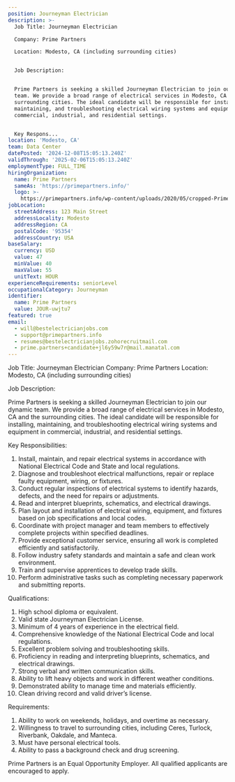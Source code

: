 ```yaml
---
position: Journeyman Electrician
description: >-
  Job Title: Journeyman Electrician

  Company: Prime Partners

  Location: Modesto, CA (including surrounding cities)


  Job Description:


  Prime Partners is seeking a skilled Journeyman Electrician to join our dynamic
  team. We provide a broad range of electrical services in Modesto, CA and the
  surrounding cities. The ideal candidate will be responsible for installing,
  maintaining, and troubleshooting electrical wiring systems and equipment in
  commercial, industrial, and residential settings.


  Key Respons...
location: 'Modesto, CA'
team: Data Center
datePosted: '2024-12-08T15:05:13.240Z'
validThrough: '2025-02-06T15:05:13.240Z'
employmentType: FULL_TIME
hiringOrganization:
  name: Prime Partners
  sameAs: 'https://primepartners.info/'
  logo: >-
    https://primepartners.info/wp-content/uploads/2020/05/cropped-Prime-Partners-Logo-NO-BG-1-1.png
jobLocation:
  streetAddress: 123 Main Street
  addressLocality: Modesto
  addressRegion: CA
  postalCode: '95354'
  addressCountry: USA
baseSalary:
  currency: USD
  value: 47
  minValue: 40
  maxValue: 55
  unitText: HOUR
experienceRequirements: seniorLevel
occupationalCategory: Journeyman
identifier:
  name: Prime Partners
  value: JOUR-uwjtu7
featured: true
email:
  - will@bestelectricianjobs.com
  - support@primepartners.info
  - resumes@bestelectricianjobs.zohorecruitmail.com
  - prime.partners+candidate+jl6y59w7r@mail.manatal.com
---
```




Job Title: Journeyman Electrician
Company: Prime Partners
Location: Modesto, CA (including surrounding cities)

Job Description:

Prime Partners is seeking a skilled Journeyman Electrician to join our dynamic team. We provide a broad range of electrical services in Modesto, CA and the surrounding cities. The ideal candidate will be responsible for installing, maintaining, and troubleshooting electrical wiring systems and equipment in commercial, industrial, and residential settings.

Key Responsibilities:

1. Install, maintain, and repair electrical systems in accordance with National Electrical Code and State and local regulations.
2. Diagnose and troubleshoot electrical malfunctions, repair or replace faulty equipment, wiring, or fixtures.
3. Conduct regular inspections of electrical systems to identify hazards, defects, and the need for repairs or adjustments.
4. Read and interpret blueprints, schematics, and electrical drawings.
5. Plan layout and installation of electrical wiring, equipment, and fixtures based on job specifications and local codes.
6. Coordinate with project manager and team members to effectively complete projects within specified deadlines.
7. Provide exceptional customer service, ensuring all work is completed efficiently and satisfactorily.
8. Follow industry safety standards and maintain a safe and clean work environment.
9. Train and supervise apprentices to develop trade skills.
10. Perform administrative tasks such as completing necessary paperwork and submitting reports.

Qualifications:

1. High school diploma or equivalent.
2. Valid state Journeyman Electrician License.
3. Minimum of 4 years of experience in the electrical field.
4. Comprehensive knowledge of the National Electrical Code and local regulations.
5. Excellent problem solving and troubleshooting skills.
6. Proficiency in reading and interpreting blueprints, schematics, and electrical drawings.
7. Strong verbal and written communication skills.
8. Ability to lift heavy objects and work in different weather conditions.
9. Demonstrated ability to manage time and materials efficiently.
10. Clean driving record and valid driver’s license.

Requirements:

1. Ability to work on weekends, holidays, and overtime as necessary.
2. Willingness to travel to surrounding cities, including Ceres, Turlock, Riverbank, Oakdale, and Manteca.
3. Must have personal electrical tools.
4. Ability to pass a background check and drug screening.

Prime Partners is an Equal Opportunity Employer. All qualified applicants are encouraged to apply.